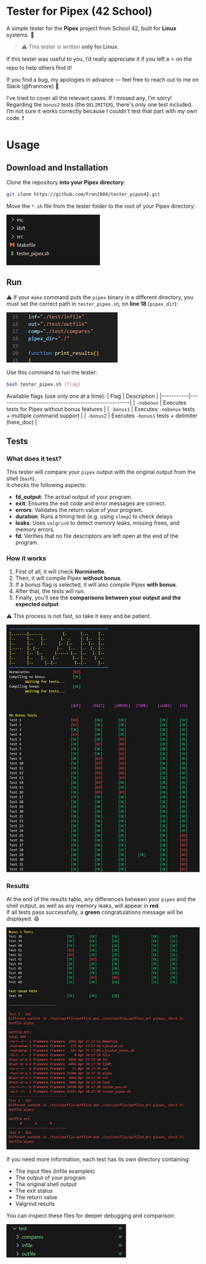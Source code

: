 # Tester for Pipex (42 School)

A simple tester for the **Pipex** project from School 42, built for **Linux** systems. 🐧

> ⚠️ This tester is written **only for Linux**.

If this tester was useful to you, I’d really appreciate it if you left a ⭐ on the repo to help others find it!

If you find a bug, my apologies in advance — feel free to reach out to me on Slack (@franmore) 📧

I’ve tried to cover all the relevant cases. If I missed any, I’m sorry!  
Regarding the `bonus2` tests (the `DELIMITER`), there's only one test included. I’m not sure it works correctly because I couldn't test that part with my own code. ❗

# Usage

## Download and Installation

Clone the repository **into your Pipex directory**:

```bash
git clone https://github.com/Fren2804/tester_pipex42.git

```
Move the `*.sh` file from the tester folder to the root of your Pipex directory:

![Files Organization](Files_Org.png)

## Run
⚠️ If your `make` command puts the `pipex` binary in a different directory, you must set the correct path in `tester_pipex.sh`, on **line 18** (`pipex_dir`):

![Pipe Dir](Pipex_Dir.png)

Use this command to run the tester:

```bash
bash tester_pipex.sh [flag]

```
Available flags (use only one at a time):
| Flag      | Description                                         |
|-----------|-----------------------------------------------------|
| `-nobonus` | Executes tests for Pipex without bonus features     |
| `-bonus1`  | Executes `-nobonus` tests + multiple command support |
| `-bonus2`  | Executes `-bonus1` tests + delimiter (here_doc)     |

## Tests

### What does it test?

This tester will compare your `pipex` output with the original output from the shell (`bash`).  
It checks the following aspects:

- **fd_output**: The actual output of your program.
- **exit**: Ensures the exit code and error messages are correct.
- **errors**: Validates the return value of your program.
- **duration**: Runs a timing test (e.g. using `sleep`) to check delays.
- **leaks**: Uses `valgrind` to detect memory leaks, missing frees, and memory errors.
- **fd**: Verifies that no file descriptors are left open at the end of the program.

### How it works

1. First of all, it will check **Norminette**.
2. Then, it will compile Pipex **without bonus**.
3. If a bonus flag is selected, it will also compile Pipex **with bonus**.
4. After that, the tests will run.
5. Finally, you'll see the **comparisons between your output and the expected output**.

⚠️ This process is not fast, so take it easy and be patient.

![Run Example](Run_1.jpg)

### Results

At the end of the results table, any differences between your `pipex` and the shell output, as well as any memory leaks, will appear in **red**.  
If all tests pass successfully, a **green** congratulations message will be displayed. 😄

![Errors Example](Errors.jpg)

If you need more information, each test has its own directory containing:

- The input files (infile examples)
- The output of your program
- The original shell output
- The exit status
- The return value
- Valgrind results

You can inspect these files for deeper debugging and comparison:

![Files](Files.png)








 
 
